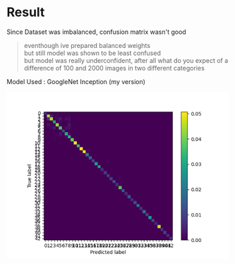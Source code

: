 # Result

Since Dataset was imbalanced, confusion matrix wasn't good
> eventhough ive prepared balanced weights  
but still model was shown to be least confused  
but model was really underconfident, after all what do you expect of a difference of 100 and 2000 images in two different categories  

Model Used : GoogleNet Inception (my version)  

![ConfusionMatrix](ConfusionMatrix1.png)


